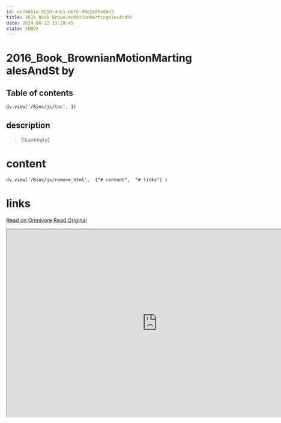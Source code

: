 ```yaml
---
id: dc746b1a-8250-4ab1-b6f6-80e2e85e08d3
title: 2016_Book_BrownianMotionMartingalesAndSt
date: 2024-06-12 13:28:45
state: INBOX
---
```


# 2016_Book_BrownianMotionMartingalesAndSt by 
## Table of contents
```dataviewjs 
dv.view('/Bins/js/toc', 1) 
```


## description
>[!summary] 
> 


# content
```dataviewjs 
dv.view('/Bins/js/remove_html',  ["# content",  "# links"] ) 
```




# links
[Read on Omnivore](https://omnivore.app/me/u-0-a-7-c-0-c-66-3-ec-1-4-a-22-ad-62-5-f-614-d-857-a-95-2016-boo-1900bfe2e5a)
[Read Original](https://omnivore.app/attachments/u/0a7c0c66-3ec1-4a22-ad62-5f614d857a95/2016_Book_BrownianMotionMartingalesAndSt.pdf)

<iframe src="https://omnivore.app/attachments/u/0a7c0c66-3ec1-4a22-ad62-5f614d857a95/2016_Book_BrownianMotionMartingalesAndSt.pdf"  width="800" height="500"></iframe>
